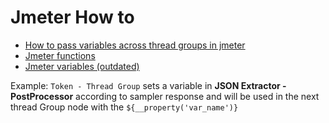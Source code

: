 # Jmeter How to

- [How to pass variables across thread groups in jmeter](https://stackoverflow.com/questions/35084011/how-to-pass-variables-across-thread-groups-in-jmeter?rq=3)
- [Jmeter functions](https://jmeter.apache.org/usermanual/functions.html#__property)
- [Jmeter variables (outdated)](https://www.blazemeter.com/blog/jmeter-variables)

Example: `Token - Thread Group` sets a variable in **JSON Extractor - PostProcessor** according to sampler response and will be used in the next thread Group node with the `${__property('var_name')}`
